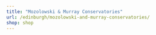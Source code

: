 ```yaml
---
title: "Mozolowski & Murray Conservatories"
url: /edinburgh/mozolowski-and-murray-conservatories/
shop: shop
---
```

